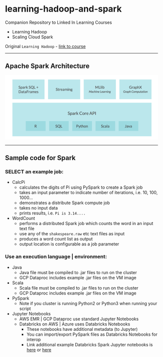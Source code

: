 # learning-hadoop-and-spark

Companion Repository to Linked In Learning Courses
- Learning Hadoop
- Scaling Cloud Spark  

Original `Learning Hadoop` - [link to course](https://www.lynda.com/Hadoop-tutorials/Hadoop-Fundamentals/191942-2.html)

---

## Apache Spark Architecture

![Spark Arch](../images/spark-arch.png)

---

## Sample code for Spark

### SELECT an example job:
- CalcPi
    - calculates the digits of Pi using PySpark to create a Spark job
    - takes an input parameter to indicate number of iterations, i.e. 10, 100, 1000...
    - demonstrates a distribute Spark compute job
    - takes no input data
    - prints results, i.e. `Pi is 3.14....`
- WordCount
    - performs a distributed Spark job which counts the word in an input text file
    - use any of the `shakespeare.raw` etc text files as input
    - produces a word count list as output
    - output location is configurable as a job parameter

### Use an execution language | environment:
- Java
    - Java file must be compiled to .jar files to run on the cluster
    - GCP Dataproc includes example .jar files on the VM image
- Scala
    - Scala file must be compiled to .jar files to run on the cluster
    - GCP Dataproc includes example .jar files on the VM image
- PySpark
    - Note if you cluster is running Python2 or Python3 when running your script
- Jupyter Notebooks
    - AWS EMR | GCP Dataproc use standard Jupyter Notebooks
    - Databricks on AWS | Azure uses Databricks Notebooks
        - These notebooks have additional metadata (to Jupyter)
        - You can import/export PySpark files as Databricks Notebooks for interop
        - Link additional example Databricks Spark Jupyter notebooks is [here](https://github.com/dennyglee/databricks) or [here](https://databricks.com/resources?_sft_resource_type=example-notebook#databricks-jump-start)
